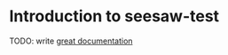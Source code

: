 # Introduction to seesaw-test

TODO: write [great documentation](http://jacobian.org/writing/great-documentation/what-to-write/)
